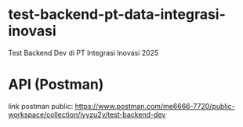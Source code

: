 # test-backend-pt-data-integrasi-inovasi
Test Backend Dev di PT Integrasi Inovasi 2025

# API (Postman)
link postman public: https://www.postman.com/me6666-7720/public-workspace/collection/iyyzu2y/test-backend-dev
